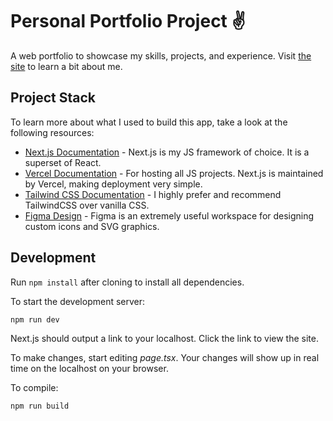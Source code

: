 # Personal Portfolio Project :v:

A web portfolio to showcase my skills, projects, and experience.
Visit [the site](https://lucasotanez.vercel.app) to learn a bit about me.

## Project Stack

To learn more about what I used to build this app, take a look at the following resources:

- [Next.js Documentation](https://nextjs.org/docs) - Next.js is my JS framework of choice. It is a superset of React.
- [Vercel Documentation](https://vercel.com) - For hosting all JS projects. Next.js is maintained by Vercel, making deployment very simple.
- [Tailwind CSS Documentation](https://tailwindcss.com/) - I highly prefer and recommend TailwindCSS over vanilla CSS.
- [Figma Design](https://www.figma.com/) - Figma is an extremely useful workspace for designing custom icons and SVG graphics.

## Development

Run `npm install` after cloning to install all dependencies.

To start the development server:
```
npm run dev
```
Next.js should output a link to your localhost. Click the link to view the site.

To make changes, start editing *page.tsx*. Your changes will show up in real time on the localhost on your browser.

To compile:
```
npm run build
```

